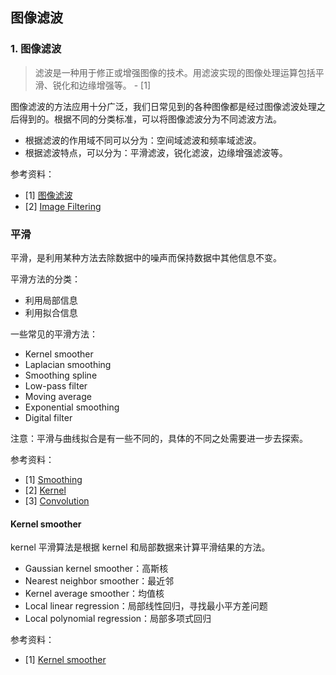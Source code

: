 ## 图像滤波


### 1. 图像滤波

> 滤波是一种用于修正或增强图像的技术。用滤波实现的图像处理运算包括平滑、锐化和边缘增强等。 - [1]

图像滤波的方法应用十分广泛，我们日常见到的各种图像都是经过图像滤波处理之后得到的。根据不同的分类标准，可以将图像滤波分为不同滤波方法。

- 根据滤波的作用域不同可以分为：空间域滤波和频率域滤波。
- 根据滤波特点，可以分为：平滑滤波，锐化滤波，边缘增强滤波等。


参考资料：
- [1] [图像滤波](https://ww2.mathworks.cn/help/images/linear-filtering.html)
- [2] [Image Filtering](https://ai.stanford.edu/~syyeung/cvweb/tutorial1.html)


### 平滑

平滑，是利用某种方法去除数据中的噪声而保持数据中其他信息不变。

平滑方法的分类：
- 利用局部信息
- 利用拟合信息


一些常见的平滑方法：
- Kernel smoother
- Laplacian smoothing
- Smoothing spline
- Low-pass filter
- Moving average
- Exponential smoothing
- Digital filter


注意：平滑与曲线拟合是有一些不同的，具体的不同之处需要进一步去探索。

参考资料：
- [1] [Smoothing](https://en.wikipedia.org/wiki/Smoothing)
- [2] [Kernel](https://en.wikipedia.org/wiki/Kernel_(image_processing))
- [3] [Convolution](https://en.wikipedia.org/wiki/Convolution)

#### **Kernel smoother**

kernel 平滑算法是根据 kernel 和局部数据来计算平滑结果的方法。

- Gaussian kernel smoother：高斯核
- Nearest neighbor smoother：最近邻
- Kernel average smoother：均值核
- Local linear regression：局部线性回归，寻找最小平方差问题
- Local polynomial regression：局部多项式回归


参考资料：
- [1] [Kernel smoother](https://en.wikipedia.org/wiki/Kernel_smoother)




